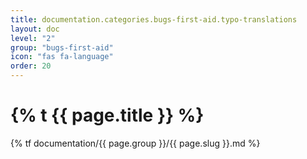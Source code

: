 ```yaml
---
title: documentation.categories.bugs-first-aid.typo-translations
layout: doc
level: "2"
group: "bugs-first-aid"
icon: "fas fa-language"
order: 20
---
```


# {% t {{ page.title }} %}

{% tf documentation/{{ page.group }}/{{ page.slug }}.md %}
